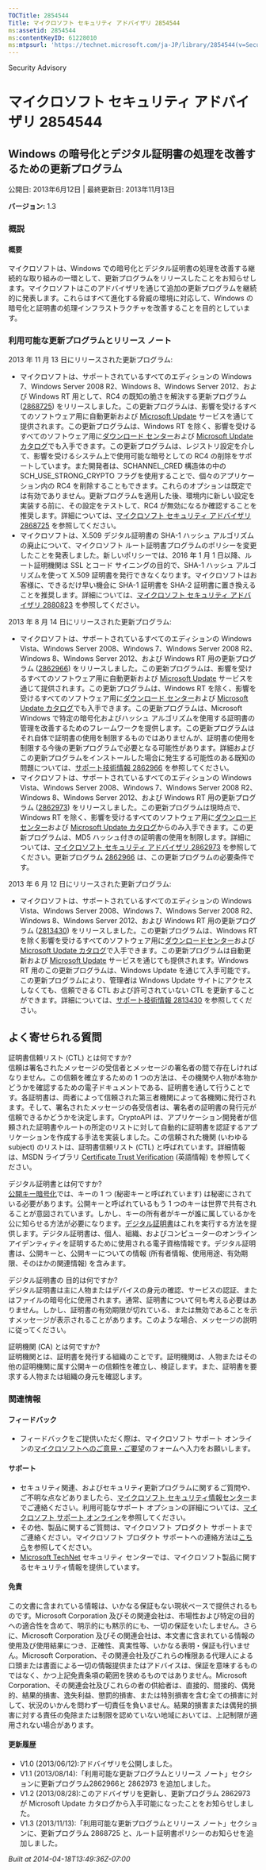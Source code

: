 ```yaml
---
TOCTitle: 2854544
Title: マイクロソフト セキュリティ アドバイザリ 2854544
ms:assetid: 2854544
ms:contentKeyID: 61228010
ms:mtpsurl: 'https://technet.microsoft.com/ja-JP/library/2854544(v=Security.10)'
---
```


Security Advisory

マイクロソフト セキュリティ アドバイザリ 2854544
================================================

Windows の暗号化とデジタル証明書の処理を改善するための更新プログラム
--------------------------------------------------------------------

公開日: 2013年6月12日 | 最終更新日: 2013年11月13日

**バージョン:** 1.3

### 概説

#### 概要

マイクロソフトは、Windows での暗号化とデジタル証明書の処理を改善する継続的な取り組みの一環として、更新プログラムをリリースしたことをお知らせします。マイクロソフトはこのアドバイザリを通じて追加の更新プログラムを継続的に発表します。これらはすべて進化する脅威の環境に対応して、Windows の暗号化と証明書の処理インフラストラクチャを改善することを目的としています。

### 利用可能な更新プログラムとリリース ノート

2013 年 11 月 13 日にリリースされた更新プログラム:

-   マイクロソフトは、サポートされているすべてのエディションの Windows 7、Windows Server 2008 R2、Windows 8、Windows Server 2012、および Windows RT 用として、RC4 の既知の脆さを解決する更新プログラム ([2868725](http://support.microsoft.com/kb/2868725/ja)) をリリースしました。この更新プログラムは、影響を受けるすべてのソフトウェア用に自動更新および [Microsoft Update](http://go.microsoft.com/fwlink/?linkid=40747) サービスを通じて提供されます。この更新プログラムは、Windows RT を除く、影響を受けるすべてのソフトウェア用に[ダウンロード センター](http://www.microsoft.com/ja-jp/download/default.aspx)および [Microsoft Update カタログ](http://go.microsoft.com/fwlink/?linkid=96155)でも入手できます。この更新プログラムは、レジストリ設定を介して、影響を受けるシステム上で使用可能な暗号としての RC4 の削除をサポートしています。また開発者は、SCHANNEL\_CRED 構造体の中の SCH\_USE\_STRONG\_CRYPTO フラグを使用することで、個々のアプリケーション内の RC4 を削除することもできます。これらのオプションは既定では有効でありません。更新プログラムを適用した後、環境内に新しい設定を実装する前に、その設定をテストして、RC4 が無効になるか確認することを推奨します。詳細については、[マイクロソフト セキュリティ アドバイザリ 2868725](https://technet.microsoft.com/ja-jp/security/advisory/2868725) を参照してください。
-   マイクロソフトは、X.509 デジタル証明書の SHA-1 ハッシュ アルゴリズムの廃止について、マイクロソフト ルート証明書プログラムのポリシーを変更したことを発表しました。新しいポリシーでは、2016 年 1 月 1 日以降、ルート証明機関は SSL とコード サイニングの目的で、SHA-1 ハッシュ アルゴリズムを使って X.509 証明書を発行できなくなります。マイクロソフトはお客様に、できるだけ早い機会に SHA-1 証明書を SHA-2 証明書に置き換えることを推奨します。詳細については、[マイクロソフト セキュリティ アドバイザリ 2880823](https://technet.microsoft.com/ja-jp/security/advisory/2880823) を参照してください。

2013 年 8 月 14 日にリリースされた更新プログラム:

-   マイクロソフトは、サポートされているすべてのエディションの Windows Vista、Windows Server 2008、Windows 7、Windows Server 2008 R2、Windows 8、Windows Server 2012、および Windows RT 用の更新プログラム ([2862966](https://support.microsoft.com/kb/2862966/ja)) をリリースしました。この更新プログラムは、影響を受けるすべてのソフトウェア用に自動更新および [Microsoft Update](http://go.microsoft.com/fwlink/?linkid=40747) サービスを通じて提供されます。この更新プログラムは、Windows RT を除く、影響を受けるすべてのソフトウェア用に[ダウンロード センター](http://www.microsoft.com/ja-jp/download/default.aspx)および [Microsoft Update カタログ](http://go.microsoft.com/fwlink/?linkid=96155)でも入手できます。この更新プログラムは、Microsoft Windows で特定の暗号化およびハッシュ アルゴリズムを使用する証明書の管理を改善するためのフレームワークを提供します。この更新プログラムはそれ自体で証明書の使用を制限するものではありませんが、証明書の使用を制限する今後の更新プログラムで必要となる可能性があります。詳細およびこの更新プログラムをインストールした場合に発生する可能性のある既知の問題については、[サポート技術情報 2862966](https://support.microsoft.com/kb/2862966/ja) を参照してください。
-   マイクロソフトは、サポートされているすべてのエディションの Windows Vista、Windows Server 2008、Windows 7、Windows Server 2008 R2、Windows 8、Windows Server 2012、および Windows RT 用の更新プログラム ([2862973](https://support.microsoft.com/kb/2862973/ja)) をリリースしました。この更新プログラムは現時点で、Windows RT を除く、影響を受けるすべてのソフトウェア用に[ダウンロード センター](http://www.microsoft.com/ja-jp/download/default.aspx)および [Microsoft Update カタログ](http://go.microsoft.com/fwlink/?linkid=96155)からのみ入手できます。この更新プログラムは、MD5 ハッシュ付きの証明書の使用を制限します。詳細については、[マイクロソフト セキュリティ アドバイザリ 2862973](http://technet.microsoft.com/ja-jp/security/advisory/2862973) を参照してください。更新プログラム [2862966](http://support.microsoft.com/kb/2862966/ja) は、この更新プログラムの必要条件です。

2013 年 6 月 12 日にリリースされた更新プログラム:

-   マイクロソフトは、サポートされているすべてのエディションの Windows Vista、Windows Server 2008、Windows 7、Windows Server 2008 R2、Windows 8、Windows Server 2012、および Windows RT 用の更新プログラム ([2813430](https://support.microsoft.com/kb/2813430/ja)) をリリースしました。この更新プログラムは、Windows RT を除く影響を受けるすべてのソフトウェア用に[ダウンロードセンター](http://www.microsoft.com/ja-jp/download/default.aspx)および [Microsoft Update カタログ](http://go.microsoft.com/fwlink/?linkid=96155)で入手できます。この更新プログラムは自動更新および [Microsoft Update](http://go.microsoft.com/fwlink/?linkid=40747) サービスを通じても提供されます。Windows RT 用のこの更新プログラムは、Windows Update を通じて入手可能です。この更新プログラムにより、管理者は Windows Update サイトにアクセスしなくても、信頼できる CTL および許可されていない CTL を更新することができます。詳細については、[サポート技術情報 2813430](https://support.microsoft.com/kb/2813430/ja) を参照してください。

よく寄せられる質問
------------------

 
証明書信頼リスト (CTL) とは何ですか?   
信頼は署名されたメッセージの受信者とメッセージの署名者の間で存在しければなりません。この信頼を確立するための 1 つの方法は、その機関や人物が本物かどうかを確認するための電子ドキュメントである、証明書を通して行うことです。各証明書は、両者によって信頼された第三者機関によって各機関に発行されます。そして、署名されたメッセージの各受信者は、署名者の証明書の発行元が信頼できるかどうかを決定します。CryptoAPI は、アプリケーション開発者が信頼された証明書やルートの所定のリストに対して自動的に証明書を認証するアプリケーションを作成する手法を実装しました。この信頼された機関 (いわゆる subject) のリストは、証明書信頼リスト (CTL) と呼ばれています。詳細情報は、MSDN ライブラリ [Certificate Trust Verification](http://msdn.microsoft.com/ja-jp/library/aa376546(v=vs.85).aspx) (英語情報) を参照してください。

デジタル証明書とは何ですか?   
[公開キー暗号化](http://technet.microsoft.com/ja-jp/library/aa998077)では、キーの 1 つ (秘密キーと呼ばれています) は秘密にされている必要があります。公開キーと呼ばれているもう 1 つのキーは世界で共有されることが意図されています。しかし、キーの所有者がキーが誰に属しているかを公に知らせる方法が必要になります。[デジタル証明書](http://technet.microsoft.com/ja-jp/library/cc962029.aspx)はこれを実行する方法を提供します。デジタル証明書は、個人、組織、およびコンピューターのオンライン アイデンティティを証明するために使用される電子資格情報です。デジタル証明書は、公開キーと、公開キーについての情報 (所有者情報、使用用途、有効期限、そのほかの関連情報) を含みます。

デジタル証明書の 目的は何ですか?   
デジタル証明書は主に人物またはデバイスの身元の確認、サービスの認証、またはファイルの暗号化に使用されます。通常、証明書について何も考える必要はありません。しかし、証明書の有効期限が切れている、または無効であることを示すメッセージが表示されることがあります。このような場合、メッセージの説明に従ってください。

証明機関 (CA) とは何ですか?   
証明機関とは、証明書を発行する組織のことです。証明機関は、人物またはその他の証明機関に属す公開キーの信頼性を確立し、検証します。また、証明書を要求する人物または組織の身元を確認します。

### 関連情報

#### フィードバック

-   フィードバックをご提供いただく際は、マイクロソフト サポート オンラインの[マイクロソフトへのご意見・ご要望](https://support.microsoft.com/common/survey.aspx?scid=sw;en;1257&showpage=1&ws=technet&sd=tech)のフォームへ入力をお願いします。

#### サポート

-   セキュリティ関連、およびセキュリティ更新プログラムに関するご質問や、ご不明な点などありましたら、[マイクロソフト セキュリティ情報センター](http://go.microsoft.com/fwlink/?linkid=21131)までご連絡ください。利用可能なサポート オプションの詳細については、[マイクロソフト サポート オンライン](http://support.microsoft.com/)を参照してください。
-   その他、製品に関するご質問は、マイクロソフト プロダクト サポートまでご連絡ください。マイクロソフト プロダクト サポートへの連絡方法は[こちら](http://go.microsoft.com/fwlink/?linkid=21155)を参照してください。
-   [Microsoft TechNet](http://go.microsoft.com/fwlink/?linkid=21132) セキュリティ センターでは、マイクロソフト製品に関するセキュリティ情報を提供しています。

#### 免責

この文書に含まれている情報は、いかなる保証もない現状ベースで提供されるものです。Microsoft Corporation 及びその関連会社は、市場性および特定の目的への適合性を含めて、明示的にも黙示的にも、一切の保証をいたしません。さらに、Microsoft Corporation 及びその関連会社は、本文書に含まれている情報の使用及び使用結果につき、正確性、真実性等、いかなる表明・保証も行いません。Microsoft Corporation、その関連会社及びこれらの権限ある代理人による口頭または書面による一切の情報提供またはアドバイスは、保証を意味するものではなく、かつ上記免責条項の範囲を狭めるものではありません。Microsoft Corporation、その関連会社及びこれらの者の供給者は、直接的、間接的、偶発的、結果的損害、逸失利益、懲罰的損害、または特別損害を含む全ての損害に対して、状況のいかんを問わず一切責任を負いません。結果的損害または偶発的損害に対する責任の免除または制限を認めていない地域においては、上記制限が適用されない場合があります。

#### 更新履歴

-   V1.0 (2013/06/12):アドバイザリを公開しました。
-   V1.1 (2013/08/14):「利用可能な更新プログラムとリリース ノート」セクションに更新プログラム2862966と 2862973 を追加しました。
-   V1.2 (2013/08/28):このアドバイザリを更新し、更新プログラム 2862973 が Microsoft Update カタログから入手可能になったことをお知らせしました。
-   V1.3 (2013/11/13):「利用可能な更新プログラムとリリース ノート」セクションに、更新プログラム 2868725 と、ルート証明書ポリシーのお知らせを追加しました。

*Built at 2014-04-18T13:49:36Z-07:00*
